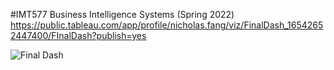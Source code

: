 #IMT577 Business Intelligence Systems (Spring 2022)
https://public.tableau.com/app/profile/nicholas.fang/viz/FinalDash_16542652447400/FInalDash?publish=yes

![Final Dash](https://user-images.githubusercontent.com/46512124/171877256-ca1c22ba-b4a6-475c-863e-131caafa4077.jpg)
